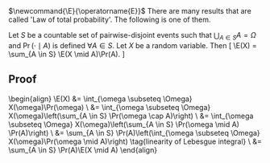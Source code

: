 <span class="invisible">
$\newcommand{\E}{\operatorname{E}}$
</span>
There are many results that are called 'Law of total probability'.
The following is one of them.

Let $S$ be a countable set of pairwise-disjoint events
such that $\bigcup_{A \in S} A = \Omega$
and $\Pr(\cdot \mid A)$ is defined $\forall A \in S$.
Let $X$ be a random variable. Then
\[ \E(X) = \sum_{A \in S} \E(X \mid A)\Pr(A). \]

## Proof

\begin{align}
\E(X) &= \int_{\omega \subseteq \Omega} X(\omega)\Pr(\omega)
\\ &= \int_{\omega \subseteq \Omega} X(\omega)\left(\sum_{A \in S} \Pr(\omega \cap A)\right)
\\ &= \int_{\omega \subseteq \Omega} X(\omega)\left(\sum_{A \in S} \Pr(\omega \mid A) \Pr(A)\right)
\\ &= \sum_{A \in S} \Pr(A)\left(\int_{\omega \subseteq \Omega} X(\omega)\Pr(\omega \mid A)\right)
\tag{linearity of Lebesgue integral}
\\ &= \sum_{A \in S} \Pr(A)\E(X \mid A)
\end{align}
